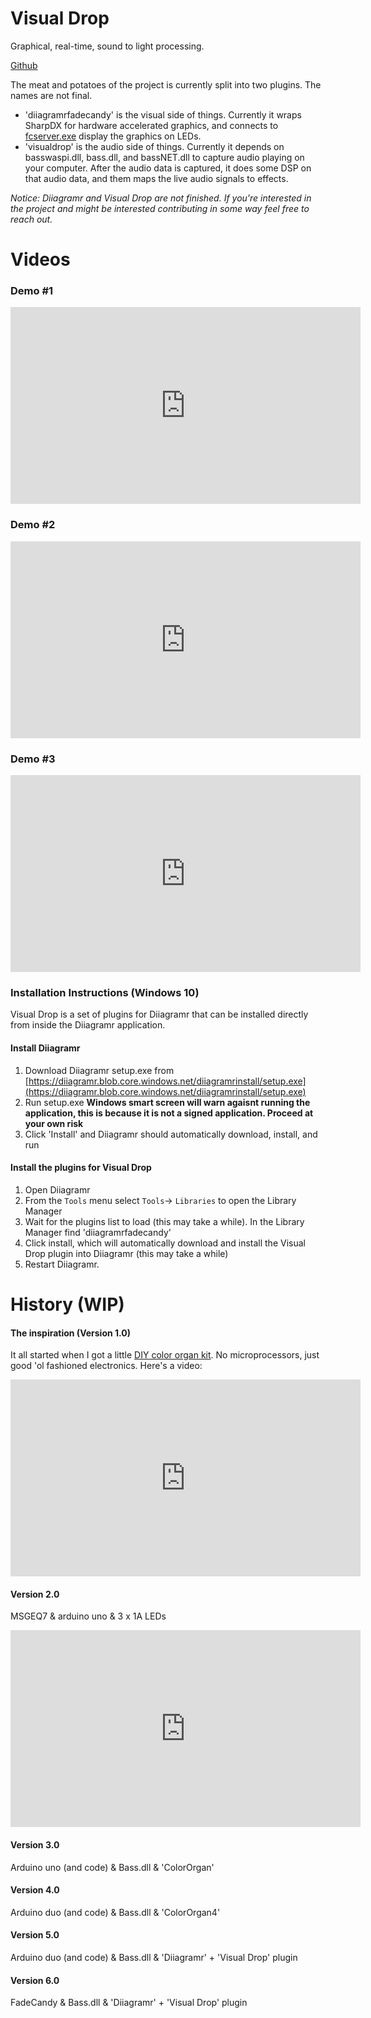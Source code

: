 # Visual Drop
Graphical, real-time, sound to light processing.

[Github](https://github.com/Christian-Nunnally/visual-drop)

The meat and potatoes of the project is currently split into two plugins. The names are not final. 
 * 'diiagramrfadecandy' is the visual side of things. Currently it wraps SharpDX for hardware accelerated graphics, and connects to [fcserver.exe](https://github.com/scanlime/fadecandy/tree/master/server) display the graphics on LEDs. 
 * 'visualdrop' is the audio side of things. Currently it depends on basswaspi.dll, bass.dll, and bassNET.dll to capture audio playing on your computer. After the audio data is captured, it does some DSP on that audio data, and them maps the live audio signals to effects.

*Notice: Diiagramr and Visual Drop are not finished. If you're interested in the project and might be interested contributing in some way feel free to reach out.*


# Videos
### Demo #1
<iframe width="560" height="315" src="https://www.youtube.com/embed/u6MFLxTwU9s" frameborder="0" allow="accelerometer; autoplay; encrypted-media; gyroscope; picture-in-picture" allowfullscreen></iframe>

### Demo #2
<iframe width="560" height="315" src="https://www.youtube.com/embed/r4hIhaIN3ig" frameborder="0" allow="accelerometer; autoplay; encrypted-media; gyroscope; picture-in-picture" allowfullscreen></iframe>

### Demo #3
<iframe width="560" height="315" src="https://www.youtube.com/embed/q0rIDTZ0bcU" frameborder="0" allow="accelerometer; autoplay; encrypted-media; gyroscope; picture-in-picture" allowfullscreen></iframe>


### Installation Instructions (Windows 10)
Visual Drop is a set of plugins for Diiagramr that can be installed directly from inside the Diiagramr application.


#### Install Diiagramr
1. Download Diiagramr setup.exe from [https://diiagramr.blob.core.windows.net/diiagramrinstall/setup.exe](https://diiagramr.blob.core.windows.net/diiagramrinstall/setup.exe)
1. Run setup.exe **Windows smart screen will warn agaisnt running the application, this is because it is not a signed application. Proceed at your own risk**
1. Click 'Install' and Diiagramr should automatically download, install, and run


#### Install the plugins for Visual Drop
1. Open Diiagramr
1. From the `Tools` menu select `Tools`-> `Libraries` to open the Library Manager
1. Wait for the plugins list to load (this may take a while). In the Library Manager find 'diiagramrfadecandy'
1. Click install, which will automatically download and install the Visual Drop plugin into Diiagramr (this may take a while)
1. Restart Diiagramr.


# History **(WIP)**

#### The inspiration (Version 1.0)
It all started when I got a little [DIY color organ kit](https://www.jameco.com/jameco/products/prodds/2155541kitinstructions.pdf). No microprocessors, just good 'ol fashioned electronics. Here's a video:
<iframe width="560" height="315" src="https://www.youtube.com/embed/6ekGIv9uwj8" frameborder="0" allow="accelerometer; autoplay; encrypted-media; gyroscope; picture-in-picture" allowfullscreen></iframe>

#### Version 2.0
MSGEQ7 & arduino uno & 3 x 1A LEDs
<iframe width="560" height="315" src="https://www.youtube.com/embed/G9CXwfTenjY" frameborder="0" allow="accelerometer; autoplay; encrypted-media; gyroscope; picture-in-picture" allowfullscreen></iframe>

#### Version 3.0
Arduino uno (and code) & Bass.dll & 'ColorOrgan'

#### Version 4.0
Arduino duo (and code) & Bass.dll & 'ColorOrgan4'

#### Version 5.0
Arduino duo (and code) & Bass.dll & 'Diiagramr' + 'Visual Drop' plugin

#### Version 6.0
FadeCandy & Bass.dll & 'Diiagramr' + 'Visual Drop' plugin
